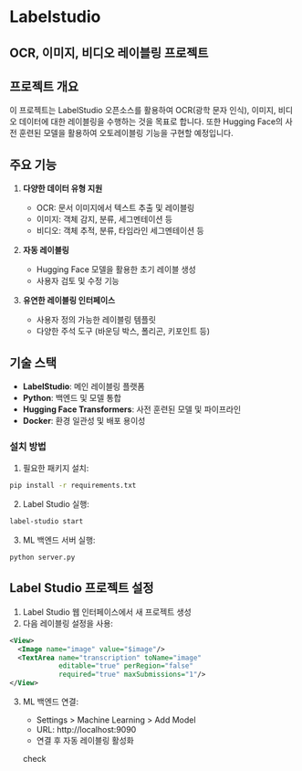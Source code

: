 # Labelstudio

## OCR, 이미지, 비디오 레이블링 프로젝트

## 프로젝트 개요

이 프로젝트는 LabelStudio 오픈소스를 활용하여 OCR(광학 문자 인식), 이미지, 비디오 데이터에 대한 레이블링을 수행하는 것을 목표로 합니다. 또한 Hugging Face의 사전 훈련된 모델을 활용하여 오토레이블링 기능을 구현할 예정입니다.

## 주요 기능

1. **다양한 데이터 유형 지원**
   - OCR: 문서 이미지에서 텍스트 추출 및 레이블링
   - 이미지: 객체 감지, 분류, 세그멘테이션 등
   - 비디오: 객체 추적, 분류, 타임라인 세그멘테이션 등

2. **자동 레이블링**
   - Hugging Face 모델을 활용한 초기 레이블 생성
   - 사용자 검토 및 수정 기능

3. **유연한 레이블링 인터페이스**
   - 사용자 정의 가능한 레이블링 템플릿
   - 다양한 주석 도구 (바운딩 박스, 폴리곤, 키포인트 등)

## 기술 스택

- **LabelStudio**: 메인 레이블링 플랫폼
- **Python**: 백엔드 및 모델 통합
- **Hugging Face Transformers**: 사전 훈련된 모델 및 파이프라인
- **Docker**: 환경 일관성 및 배포 용이성

### 설치 방법

1. 필요한 패키지 설치:
```bash
pip install -r requirements.txt
```

2. Label Studio 실행:
```bash
label-studio start
```

3. ML 백엔드 서버 실행:
```bash
python server.py
```

## Label Studio 프로젝트 설정

1. Label Studio 웹 인터페이스에서 새 프로젝트 생성
2. 다음 레이블링 설정을 사용:

```xml
<View>
  <Image name="image" value="$image"/>
  <TextArea name="transcription" toName="image" 
            editable="true" perRegion="false"
            required="true" maxSubmissions="1"/>
</View>
```

3. ML 백엔드 연결:
   - Settings > Machine Learning > Add Model
   - URL: http://localhost:9090
   - 연결 후 자동 레이블링 활성화 

   check